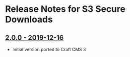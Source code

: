 # Release Notes for S3 Secure Downloads

## [2.0.0 - 2019-12-16](https://github.com/kennethormandy/craft-s3securedownloads/releases/tag/v2.0.0)

- Initial version ported to Craft CMS 3
